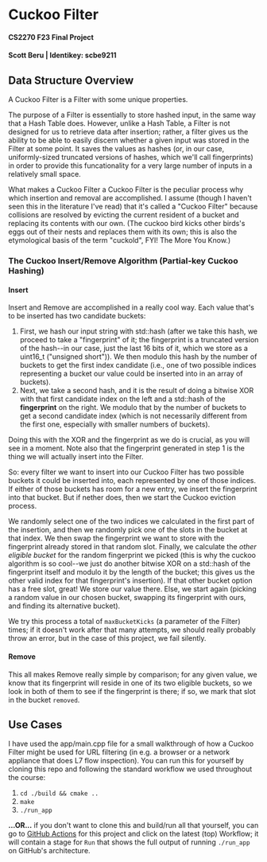 # Cuckoo Filter
#### CS2270 F23 Final Project
#### Scott Beru | Identikey: scbe9211

## Data Structure Overview
A Cuckoo Filter is a Filter with some unique properties.

The purpose of a Filter is essentially to store hashed input, in the same way that a Hash Table does. However, unlike a Hash Table, a Filter is not designed for us to retrieve data after insertion; rather, a filter gives us the ability to be able to easily discern whether a given input was stored in the Filter at some point. It saves the values as hashes (or, in our case, uniformly-sized truncated versions of hashes, which we'll call fingerprints) in order to provide this funcationality for a very large number of inputs in a relatively small space.

What makes a Cuckoo Filter a Cuckoo Filter is the peculiar process why which insertion and removal are accomplished. I assume (though I haven't seen this in the literature I've read) that it's called a "Cuckoo Filter" because collisions are resolved by evicting the current resident of a bucket and replacing its contents with our own. (The cuckoo bird kicks other birds's eggs out of their nests and replaces them with its own; this is also the etymological basis of the term "cuckold", FYI! The More You Know.)

### The Cuckoo Insert/Remove Algorithm (Partial-key Cuckoo Hashing)
#### Insert
Insert and Remove are accomplished in a really cool way. Each value that's to be inserted has two candidate buckets:
1. First, we hash our input string with std::hash<string> (after we take this hash, we proceed to take a "fingerprint" of it; the fingerprint is a truncated version of the hash--in our case, just the last 16 bits of it, which we store as a uint16_t ("unsigned short")). We then modulo this hash by the number of buckets to get the first index candidate (i.e., one of two possible indices representing a bucket our value could be inserted into in an array of buckets).
2. Next, we take a second hash, and it is the result of doing a bitwise XOR with that first candidate index on the left and a std::hash<unsigned short> of the **fingerprint** on the right. We modulo that by the number of buckets to get a second candidate index (which is not necessarily different from the first one, especially with smaller numbers of buckets).

Doing this with the XOR and the fingerprint as we do is crucial, as you will see in a moment. Note also that the fingerprint generated in step 1 is the thing we will actually insert into the Filter.

So: every filter we want to insert into our Cuckoo Filter has two possible buckets it could be inserted into, each represented by one of those indices. If either of those buckets has room for a new entry, we insert the fingerprint into that bucket. But if nether does, then we start the Cuckoo eviction process.

We randomly select one of the two indices we calculated in the first part of the insertion, and then we randomly pick one of the slots in the bucket at that index. We then swap the fingerprint we want to store with the fingerprint already stored in that random slot. Finally, we calculate the _other eligible bucket_ for the random fingerprint we picked (this is why the cuckoo algorithm is so cool--we just do another bitwise XOR on a std::hash of the fingerprint itself and modulo it by the length of the bucket; this gives us the other valid index for that fingerprint's insertion). If that other bucket option has a free slot, great! We store our value there. Else, we start again (picking a random value in our chosen bucket, swapping its fingerprint with ours, and finding its alternative bucket).

We try this process a total of `maxBucketKicks` (a parameter of the Filter) times; if it doesn't work after that many attempts, we should really probably throw an error, but in the case of this project, we fail silently.

#### Remove
This all makes Remove really simple by comparison; for any given value, we know that its fingerprint will reside in one of its two eligible buckets, so we look in both of them to see if the fingerprint is there; if so, we mark that slot in the bucket `removed`.

## Use Cases
I have used the app/main.cpp file for a small walkthrough of how a Cuckoo Filter might be used for URL filtering (in e.g. a browser or a network appliance that does L7 flow inspection). You can run this for yourself by cloning this repo and following the standard workflow we used throughout the course:
1. `cd ./build && cmake ..`
2. `make`
3. `./run_app`

**...OR...** if you don't want to clone this and build/run all that yourself, you can go to [GitHub Actions](https://github.com/scooberu/cs2270-finalproject/actions) for this project and click on the latest (top) Workflow; it will contain a stage for `Run` that shows the full output of running `./run_app` on GitHub's architecture.
